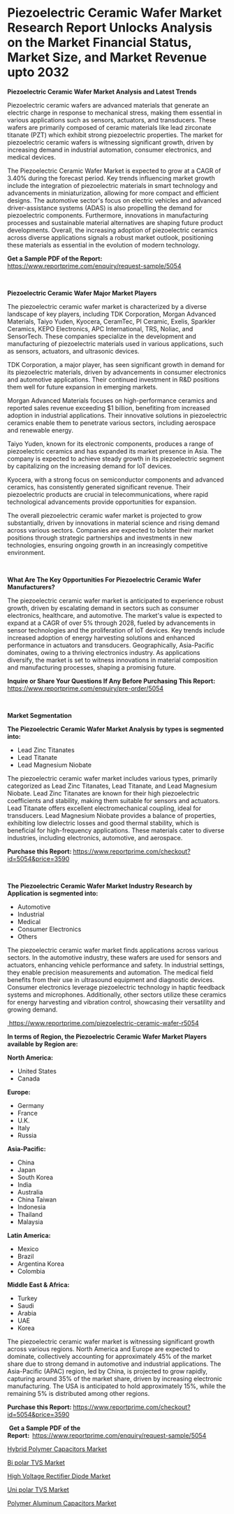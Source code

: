 <p><h1>Piezoelectric Ceramic Wafer Market Research Report Unlocks Analysis on the Market Financial Status, Market Size, and Market Revenue upto 2032</h1></p><p><strong>Piezoelectric Ceramic Wafer Market Analysis and Latest Trends</strong></p>
<p><p>Piezoelectric ceramic wafers are advanced materials that generate an electric charge in response to mechanical stress, making them essential in various applications such as sensors, actuators, and transducers. These wafers are primarily composed of ceramic materials like lead zirconate titanate (PZT) which exhibit strong piezoelectric properties. The market for piezoelectric ceramic wafers is witnessing significant growth, driven by increasing demand in industrial automation, consumer electronics, and medical devices.</p><p>The Piezoelectric Ceramic Wafer Market is expected to grow at a CAGR of 3.40% during the forecast period. Key trends influencing market growth include the integration of piezoelectric materials in smart technology and advancements in miniaturization, allowing for more compact and efficient designs. The automotive sector's focus on electric vehicles and advanced driver-assistance systems (ADAS) is also propelling the demand for piezoelectric components. Furthermore, innovations in manufacturing processes and sustainable material alternatives are shaping future product developments. Overall, the increasing adoption of piezoelectric ceramics across diverse applications signals a robust market outlook, positioning these materials as essential in the evolution of modern technology.</p></p>
<p><strong>Get a Sample PDF of the Report:&nbsp;</strong> <a href="https://www.reportprime.com/enquiry/request-sample/5054?utm_campaign=121&utm_medium=2&utm_source=Github&utm_content=ia&utm_term=19032025&utm_id=piezoelectric-ceramic-wafer">https://www.reportprime.com/enquiry/request-sample/5054</a></p>
<p>&nbsp;</p>
<p><strong>Piezoelectric Ceramic Wafer Major Market Players</strong></p>
<p><p>The piezoelectric ceramic wafer market is characterized by a diverse landscape of key players, including TDK Corporation, Morgan Advanced Materials, Taiyo Yuden, Kyocera, CeramTec, PI Ceramic, Exelis, Sparkler Ceramics, KEPO Electronics, APC International, TRS, Noliac, and SensorTech. These companies specialize in the development and manufacturing of piezoelectric materials used in various applications, such as sensors, actuators, and ultrasonic devices.</p><p>TDK Corporation, a major player, has seen significant growth in demand for its piezoelectric materials, driven by advancements in consumer electronics and automotive applications. Their continued investment in R&D positions them well for future expansion in emerging markets.</p><p>Morgan Advanced Materials focuses on high-performance ceramics and reported sales revenue exceeding $1 billion, benefiting from increased adoption in industrial applications. Their innovative solutions in piezoelectric ceramics enable them to penetrate various sectors, including aerospace and renewable energy.</p><p>Taiyo Yuden, known for its electronic components, produces a range of piezoelectric ceramics and has expanded its market presence in Asia. The company is expected to achieve steady growth in its piezoelectric segment by capitalizing on the increasing demand for IoT devices.</p><p>Kyocera, with a strong focus on semiconductor components and advanced ceramics, has consistently generated significant revenue. Their piezoelectric products are crucial in telecommunications, where rapid technological advancements provide opportunities for expansion.</p><p>The overall piezoelectric ceramic wafer market is projected to grow substantially, driven by innovations in material science and rising demand across various sectors. Companies are expected to bolster their market positions through strategic partnerships and investments in new technologies, ensuring ongoing growth in an increasingly competitive environment.</p></p>
<p>&nbsp;</p>
<p><strong>What Are The Key Opportunities For Piezoelectric Ceramic Wafer Manufacturers?</strong></p>
<p><p>The piezoelectric ceramic wafer market is anticipated to experience robust growth, driven by escalating demand in sectors such as consumer electronics, healthcare, and automotive. The market's value is expected to expand at a CAGR of over 5% through 2028, fueled by advancements in sensor technologies and the proliferation of IoT devices. Key trends include increased adoption of energy harvesting solutions and enhanced performance in actuators and transducers. Geographically, Asia-Pacific dominates, owing to a thriving electronics industry. As applications diversify, the market is set to witness innovations in material composition and manufacturing processes, shaping a promising future.</p></p>
<p><strong>Inquire or Share Your Questions If Any Before Purchasing This Report:</strong> <a href="https://www.reportprime.com/enquiry/pre-order/5054?utm_campaign=121&utm_medium=2&utm_source=Github&utm_content=ia&utm_term=19032025&utm_id=piezoelectric-ceramic-wafer">https://www.reportprime.com/enquiry/pre-order/5054</a></p>
<p>&nbsp;</p>
<p><strong>Market Segmentation</strong></p>
<p><strong>The Piezoelectric Ceramic Wafer Market Analysis by types is segmented into:</strong></p>
<p><ul><li>Lead Zinc Titanates</li><li>Lead Titanate</li><li>Lead Magnesium Niobate</li></ul></p>
<p><p>The piezoelectric ceramic wafer market includes various types, primarily categorized as Lead Zinc Titanates, Lead Titanate, and Lead Magnesium Niobate. Lead Zinc Titanates are known for their high piezoelectric coefficients and stability, making them suitable for sensors and actuators. Lead Titanate offers excellent electromechanical coupling, ideal for transducers. Lead Magnesium Niobate provides a balance of properties, exhibiting low dielectric losses and good thermal stability, which is beneficial for high-frequency applications. These materials cater to diverse industries, including electronics, automotive, and aerospace.</p></p>
<p><strong>Purchase this Report:&nbsp;</strong><a href="https://www.reportprime.com/checkout?id=5054&price=3590&utm_campaign=121&utm_medium=2&utm_source=Github&utm_content=ia&utm_term=19032025&utm_id=piezoelectric-ceramic-wafer">https://www.reportprime.com/checkout?id=5054&price=3590</a></p>
<p>&nbsp;</p>
<p><strong>The Piezoelectric Ceramic Wafer Market Industry Research by Application is segmented into:</strong></p>
<p><ul><li>Automotive</li><li>Industrial</li><li>Medical</li><li>Consumer Electronics</li><li>Others</li></ul></p>
<p><p>The piezoelectric ceramic wafer market finds applications across various sectors. In the automotive industry, these wafers are used for sensors and actuators, enhancing vehicle performance and safety. In industrial settings, they enable precision measurements and automation. The medical field benefits from their use in ultrasound equipment and diagnostic devices. Consumer electronics leverage piezoelectric technology in haptic feedback systems and microphones. Additionally, other sectors utilize these ceramics for energy harvesting and vibration control, showcasing their versatility and growing demand.</p></p>
<p><a href="https://www.reportprime.com/piezoelectric-ceramic-wafer-r5054?utm_campaign=121&utm_medium=2&utm_source=Github&utm_content=ia&utm_term=19032025&utm_id=piezoelectric-ceramic-wafer">&nbsp;https://www.reportprime.com/piezoelectric-ceramic-wafer-r5054</a></p>
<p><strong>In terms of Region, the Piezoelectric Ceramic Wafer Market Players available by Region are:</strong></p>
<p>
    <p> <strong> North America: </strong>
        <ul>
            <li>United States</li>
            <li>Canada</li>
        </ul>
        </p> 
    <p> <strong> Europe: </strong>
        <ul>
            <li>Germany</li>
            <li>France</li>
            <li>U.K.</li>
            <li>Italy</li>
            <li>Russia</li>
        </ul>
        </p> 
    <p> <strong> Asia-Pacific: </strong>
        <ul>
            <li>China</li>
            <li>Japan</li>
            <li>South Korea</li>
            <li>India</li>
            <li>Australia</li>
            <li>China Taiwan</li>
            <li>Indonesia</li>
            <li>Thailand</li>
            <li>Malaysia</li>
        </ul>
        </p> 
    <p> <strong> Latin America: </strong>
        <ul>
            <li>Mexico</li>
            <li>Brazil</li>
            <li>Argentina Korea</li>
            <li>Colombia</li>
        </ul>
        </p> 
    <p> <strong> Middle East & Africa: </strong>
        <ul>
            <li>Turkey</li>
            <li>Saudi</li>
            <li>Arabia</li>
            <li>UAE</li>
            <li>Korea</li>
        </ul>
    </p>
    </p>
<p><p>The piezoelectric ceramic wafer market is witnessing significant growth across various regions. North America and Europe are expected to dominate, collectively accounting for approximately 45% of the market share due to strong demand in automotive and industrial applications. The Asia-Pacific (APAC) region, led by China, is projected to grow rapidly, capturing around 35% of the market share, driven by increasing electronic manufacturing. The USA is anticipated to hold approximately 15%, while the remaining 5% is distributed among other regions.</p></p>
<p><strong>Purchase this Report: </strong><a href="https://www.reportprime.com/checkout?id=5054&price=3590&utm_campaign=121&utm_medium=2&utm_source=Github&utm_content=ia&utm_term=19032025&utm_id=piezoelectric-ceramic-wafer">https://www.reportprime.com/checkout?id=5054&price=3590</a></p>
<p>&nbsp;<strong>Get a Sample PDF of the Report:&nbsp;&nbsp;</strong><a href="https://www.reportprime.com/enquiry/request-sample/5054?utm_campaign=121&utm_medium=2&utm_source=Github&utm_content=ia&utm_term=19032025&utm_id=piezoelectric-ceramic-wafer">https://www.reportprime.com/enquiry/request-sample/5054</a></p>
<p><strong></strong></p>
<p><p><a href="https://github.com/bauldlimle6h/Market-Research-Report-List-1/blob/main/hybrid-polymer-capacitors-market.md?utm_campaign=121&utm_medium=2&utm_source=Github&utm_content=ia&utm_term=19032025&utm_id=piezoelectric-ceramic-wafer">Hybrid Polymer Capacitors Market</a></p><p><a href="https://github.com/kadutjoelly83/Market-Research-Report-List-1/blob/main/bi-polar-tvs-market.md?utm_campaign=121&utm_medium=2&utm_source=Github&utm_content=ia&utm_term=19032025&utm_id=piezoelectric-ceramic-wafer">Bi polar TVS Market</a></p><p><a href="https://github.com/shimweummul/Market-Research-Report-List-1/blob/main/high-voltage-rectifier-diode-market.md?utm_campaign=121&utm_medium=2&utm_source=Github&utm_content=ia&utm_term=19032025&utm_id=piezoelectric-ceramic-wafer">High Voltage Rectifier Diode Market</a></p><p><a href="https://github.com/snaikraso/Market-Research-Report-List-1/blob/main/uni-polar-tvs-market.md?utm_campaign=121&utm_medium=2&utm_source=Github&utm_content=ia&utm_term=19032025&utm_id=piezoelectric-ceramic-wafer">Uni polar TVS Market</a></p><p><a href="https://github.com/sternymkere4/Market-Research-Report-List-1/blob/main/polymer-aluminum-capacitors-market.md?utm_campaign=121&utm_medium=2&utm_source=Github&utm_content=ia&utm_term=19032025&utm_id=piezoelectric-ceramic-wafer">Polymer Aluminum Capacitors Market</a></p></p>